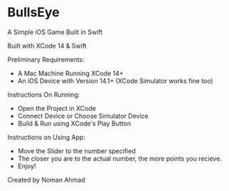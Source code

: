 # BullsEye
A Simple iOS Game Built in Swift 


Built with XCode 14 & Swift 

Preliminary Requirements: 
- A Mac Machine Running XCode 14+ 
- An iOS Device with Version 14.1+ (XCode Simulator works fine too)

Instructions On Running: 
- Open the Project in XCode 
- Connect Device or Choose Simulator Device
- Build & Run using XCode's Play Button 

Instructions on Using App: 
- Move the Slider to the number specified 
- The closer you are to the actual number, the more points you recieve. 
- Enjoy! 


Created by Noman Ahmad
